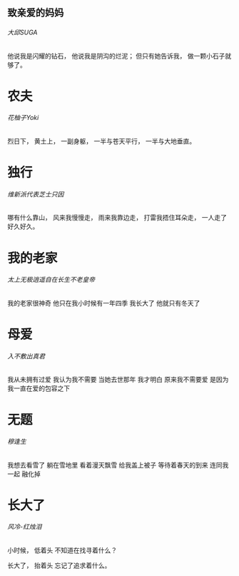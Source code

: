 ## 致亲爱的妈妈

###### 大邱SUGA

他说我是闪耀的钻石，
他说我是阴沟的烂泥；
但只有她告诉我，
做一颗小石子就够了。





# 农夫

###### 花柚子Yoki

烈日下，
黄土上，
一副身躯，
一半与苍天平行，
一半与大地垂直。





# 独行

###### 维新派代表芝士只因

哪有什么靠山，
风来我慢慢走，
雨来我靠边走，
打雷我捂住耳朵走，
一人走了好久好久。





# 我的老家

###### 太上无极逍遥自在长生不老皇帝

我的老家很神奇
他只在我小时候有一年四季
我长大了
他就只有冬天了





# 母爱

###### 入不敷出真君

我从未拥有过爱
我认为我不需要
当她去世那年
我才明白
原来我不需要爱
是因为我一直在爱的包容之下





# 无题

###### 穆逢生

我想去看雪了
躺在雪地里
看着漫天飘雪
给我盖上被子
等待着春天的到来
连同我一起
融化掉





# 长大了

###### 风冷-红烛泪

小时候，
低着头
不知道在找寻着什么？

长大了，
抬着头
忘记了追求着什么。